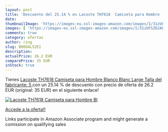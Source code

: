 ```yaml
---
layout: post
title: 'Descuento del 25.14 % en Lacoste TH7618  Camiseta para Hombre  Bl'
date: 
thumbnailImage: 'https://images-eu.ssl-images-amazon.com/images/I/31zUFSZDJAL._SL200_.jpg'
images: [ 'https://images-eu.ssl-images-amazon.com/images/I/31zUFSZDJAL._SL200_.jpg' ]
comments: true
category: ofertas
author: ring
slug: B00Q4L52EI
description:
actualPrice: 26.2 EUR
comparePrice: 35 EUR
inStock: true
---
```


Tienes [Lacoste TH7618  Camiseta para Hombre  Blanco  Blanc   Large  Talla del fabricante: 5 ](https://www.amazon.es/dp/B00Q4L52EI/?tag=tolees-21) con un 25.14 % de descuento con precio de oferta de 26.2 EUR (original: 35 EUR) en el siguiente enlace!

[![Lacoste TH7618  Camiseta para Hombre  Bl](https://images-eu.ssl-images-amazon.com/images/I/31zUFSZDJAL._SL200_.jpg)](https://www.amazon.es/dp/B00Q4L52EI/?tag=tolees-21)

[Accede a la oferta!!](https://www.amazon.es/dp/B00Q4L52EI/?tag=tolees-21)

Links participate in Amazon Associate program and might generate a comission on qualifying sales


